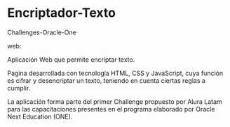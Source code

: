 # Encriptador-Texto

Challenges-Oracle-One 

web:

Aplicación Web que permite encriptar texto.

Pagina desarrollada con tecnología HTML, CSS y JavaScript, cuya función es cifrar y desencriptar un texto, teniendo en cuenta ciertas reglas a cumplir.

La aplicación forma parte del primer Challenge propuesto por Alura Latam para las capacitaciones presentes en el programa elaborado por Oracle Next Education (ONE).
